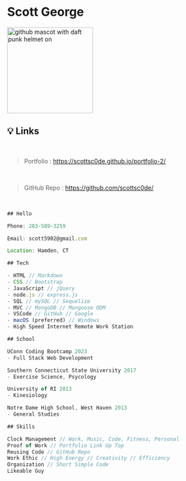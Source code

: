 # Scott George

<img src="https://octodex.github.com/images/daftpunktocat-thomas.gif" alt="github mascot with daft punk helmet on" width="200"/>

## 💡 Links

</br>

> Portfolio : https://scottsc0de.github.io/portfolio-2/ 

</br>

> GitHub Repo : https://github.com/scottsc0de/

</br>

```js
## Hello

Phone: 203-589-3259

Email: scott5902@gmail.com

Location: Hamden, CT
```

```js
## Tech

- HTML // Markdown
- CSS // Bootstrap
- JavaScript // jQuery
- node.js // express.js
- SQL // mySQL // Sequelize
- MVC // MongoDB // Mongoose ODM
- VSCode // GitHub // Google
- macOS (preferred) // Windows
- High Speed Internet Remote Work Station
```

```js
## School

UConn Coding Bootcamp 2023
- Full Stack Web Development

Southern Connecticut State University 2017
- Exercise Science, Psycology

University of RI 2013
- Kinesiology

Notre Dame High School, West Haven 2013
- General Studies
```

``` js
## Skills

Clock Management // Work, Music, Code, Fitness, Personal
Proof of Work // Portfolio Link Up Top
Reusing Code // GitHub Repo
Work Ethic // High Energy // Creativity // Efficiency
Organization // Short Simple Code
Likeable Guy
```
